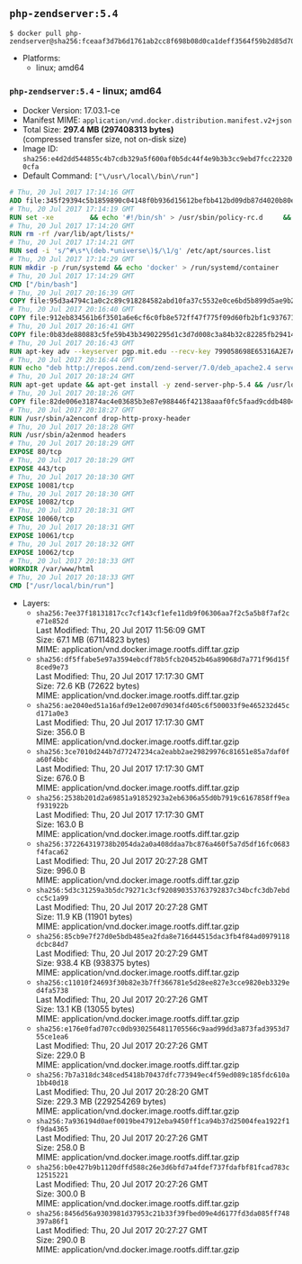 ## `php-zendserver:5.4`

```console
$ docker pull php-zendserver@sha256:fceaaf3d7b6d1761ab2cc8f698b08d0ca1deff3564f59b2d85d70f9db23b58e5
```

-	Platforms:
	-	linux; amd64

### `php-zendserver:5.4` - linux; amd64

-	Docker Version: 17.03.1-ce
-	Manifest MIME: `application/vnd.docker.distribution.manifest.v2+json`
-	Total Size: **297.4 MB (297408313 bytes)**  
	(compressed transfer size, not on-disk size)
-	Image ID: `sha256:e4d2dd544855c4b7cdb329a5f600af0b5dc44f4e9b3b3cc9ebd7fcc223200cfa`
-	Default Command: `["\/usr\/local\/bin\/run"]`

```dockerfile
# Thu, 20 Jul 2017 17:14:16 GMT
ADD file:345f29394c5b1859890c04148f0b936d15612befbb412bd09db87d4020b80ed7 in / 
# Thu, 20 Jul 2017 17:14:19 GMT
RUN set -xe 		&& echo '#!/bin/sh' > /usr/sbin/policy-rc.d 	&& echo 'exit 101' >> /usr/sbin/policy-rc.d 	&& chmod +x /usr/sbin/policy-rc.d 		&& dpkg-divert --local --rename --add /sbin/initctl 	&& cp -a /usr/sbin/policy-rc.d /sbin/initctl 	&& sed -i 's/^exit.*/exit 0/' /sbin/initctl 		&& echo 'force-unsafe-io' > /etc/dpkg/dpkg.cfg.d/docker-apt-speedup 		&& echo 'DPkg::Post-Invoke { "rm -f /var/cache/apt/archives/*.deb /var/cache/apt/archives/partial/*.deb /var/cache/apt/*.bin || true"; };' > /etc/apt/apt.conf.d/docker-clean 	&& echo 'APT::Update::Post-Invoke { "rm -f /var/cache/apt/archives/*.deb /var/cache/apt/archives/partial/*.deb /var/cache/apt/*.bin || true"; };' >> /etc/apt/apt.conf.d/docker-clean 	&& echo 'Dir::Cache::pkgcache ""; Dir::Cache::srcpkgcache "";' >> /etc/apt/apt.conf.d/docker-clean 		&& echo 'Acquire::Languages "none";' > /etc/apt/apt.conf.d/docker-no-languages 		&& echo 'Acquire::GzipIndexes "true"; Acquire::CompressionTypes::Order:: "gz";' > /etc/apt/apt.conf.d/docker-gzip-indexes 		&& echo 'Apt::AutoRemove::SuggestsImportant "false";' > /etc/apt/apt.conf.d/docker-autoremove-suggests
# Thu, 20 Jul 2017 17:14:20 GMT
RUN rm -rf /var/lib/apt/lists/*
# Thu, 20 Jul 2017 17:14:21 GMT
RUN sed -i 's/^#\s*\(deb.*universe\)$/\1/g' /etc/apt/sources.list
# Thu, 20 Jul 2017 17:14:29 GMT
RUN mkdir -p /run/systemd && echo 'docker' > /run/systemd/container
# Thu, 20 Jul 2017 17:14:29 GMT
CMD ["/bin/bash"]
# Thu, 20 Jul 2017 20:16:39 GMT
COPY file:95d3a4794c1a0c2c89c918284582abd10fa37c5532e0ce6bd5b899d5ae9b2916 in /usr/local/bin/run 
# Thu, 20 Jul 2017 20:16:40 GMT
COPY file:912eb834561b6f3501a6e6cf6c0fb8e572ff47f775f09d60fb2bf1c9376719c6 in /usr/local/bin/nothing 
# Thu, 20 Jul 2017 20:16:41 GMT
COPY file:0b83de880883c5fe59b43b34902295d1c3d7d008c3a84b32c82285fb29414a96 in /usr/lib/x86_64-linux-gnu/ 
# Thu, 20 Jul 2017 20:16:43 GMT
RUN apt-key adv --keyserver pgp.mit.edu --recv-key 799058698E65316A2E7A4FF42EAE1437F7D2C623
# Thu, 20 Jul 2017 20:16:44 GMT
RUN echo "deb http://repos.zend.com/zend-server/7.0/deb_apache2.4 server non-free" >> /etc/apt/sources.list.d/zend-server.list
# Thu, 20 Jul 2017 20:18:24 GMT
RUN apt-get update && apt-get install -y zend-server-php-5.4 && /usr/local/zend/bin/zendctl.sh stop
# Thu, 20 Jul 2017 20:18:26 GMT
COPY file:82de006e31874ac4e03685b3e87e988446f42138aaaf0fc5faad9cddb48040ba in /etc/apache2/conf-available 
# Thu, 20 Jul 2017 20:18:27 GMT
RUN /usr/sbin/a2enconf drop-http-proxy-header
# Thu, 20 Jul 2017 20:18:28 GMT
RUN /usr/sbin/a2enmod headers
# Thu, 20 Jul 2017 20:18:29 GMT
EXPOSE 80/tcp
# Thu, 20 Jul 2017 20:18:29 GMT
EXPOSE 443/tcp
# Thu, 20 Jul 2017 20:18:30 GMT
EXPOSE 10081/tcp
# Thu, 20 Jul 2017 20:18:30 GMT
EXPOSE 10082/tcp
# Thu, 20 Jul 2017 20:18:31 GMT
EXPOSE 10060/tcp
# Thu, 20 Jul 2017 20:18:31 GMT
EXPOSE 10061/tcp
# Thu, 20 Jul 2017 20:18:32 GMT
EXPOSE 10062/tcp
# Thu, 20 Jul 2017 20:18:33 GMT
WORKDIR /var/www/html
# Thu, 20 Jul 2017 20:18:33 GMT
CMD ["/usr/local/bin/run"]
```

-	Layers:
	-	`sha256:7ee37f18131817cc7cf143cf1efe11db9f06306aa7f2c5a5b8f7af2ce71e852d`  
		Last Modified: Thu, 20 Jul 2017 11:56:09 GMT  
		Size: 67.1 MB (67114823 bytes)  
		MIME: application/vnd.docker.image.rootfs.diff.tar.gzip
	-	`sha256:df5ffabe5e97a3594ebcdf78b5fcb20452b46a89068d7a771f96d15f8ced9e73`  
		Last Modified: Thu, 20 Jul 2017 17:17:30 GMT  
		Size: 72.6 KB (72622 bytes)  
		MIME: application/vnd.docker.image.rootfs.diff.tar.gzip
	-	`sha256:ae2040ed51a16afd9e12e007d9034fd405c6f500033f9e465232d45cd171a0e3`  
		Last Modified: Thu, 20 Jul 2017 17:17:30 GMT  
		Size: 356.0 B  
		MIME: application/vnd.docker.image.rootfs.diff.tar.gzip
	-	`sha256:3ce7010d244b7d77247234ca2eabb2ae29829976c81651e85a7daf0fa60f4bbc`  
		Last Modified: Thu, 20 Jul 2017 17:17:30 GMT  
		Size: 676.0 B  
		MIME: application/vnd.docker.image.rootfs.diff.tar.gzip
	-	`sha256:2538b201d2a69851a91852923a2eb6306a55d0b7919c6167858ff9eaf931922b`  
		Last Modified: Thu, 20 Jul 2017 17:17:30 GMT  
		Size: 163.0 B  
		MIME: application/vnd.docker.image.rootfs.diff.tar.gzip
	-	`sha256:372264319738b2054da2a0a408ddaa7bc876a460f5a7d5df16fc0683f4faca62`  
		Last Modified: Thu, 20 Jul 2017 20:27:28 GMT  
		Size: 996.0 B  
		MIME: application/vnd.docker.image.rootfs.diff.tar.gzip
	-	`sha256:5d3c31259a3b5dc79271c3cf920890353763792837c34bcfc3db7ebdcc5c1a99`  
		Last Modified: Thu, 20 Jul 2017 20:27:28 GMT  
		Size: 11.9 KB (11901 bytes)  
		MIME: application/vnd.docker.image.rootfs.diff.tar.gzip
	-	`sha256:85cb9e7f27d0e5bdb485ea2fda8e716d44515dac3fb4f84ad0979118dcbc84d7`  
		Last Modified: Thu, 20 Jul 2017 20:27:29 GMT  
		Size: 938.4 KB (938375 bytes)  
		MIME: application/vnd.docker.image.rootfs.diff.tar.gzip
	-	`sha256:c11010f24693f30b82e3b7ff366781e5d28ee827e3cce9820eb3329ed4fa5738`  
		Last Modified: Thu, 20 Jul 2017 20:27:26 GMT  
		Size: 13.1 KB (13055 bytes)  
		MIME: application/vnd.docker.image.rootfs.diff.tar.gzip
	-	`sha256:e176e0fad707cc0db9302564811705566c9aad99dd3a873fad3953d755ce1ea6`  
		Last Modified: Thu, 20 Jul 2017 20:27:26 GMT  
		Size: 229.0 B  
		MIME: application/vnd.docker.image.rootfs.diff.tar.gzip
	-	`sha256:7b7a318dc348ced5418b70437dfc773949ec4f59ed089c185fdc610a1bb40d18`  
		Last Modified: Thu, 20 Jul 2017 20:28:20 GMT  
		Size: 229.3 MB (229254269 bytes)  
		MIME: application/vnd.docker.image.rootfs.diff.tar.gzip
	-	`sha256:7a936194d0aef0019be47912eba9450ff1ca94b37d25004fea1922f1f9da4365`  
		Last Modified: Thu, 20 Jul 2017 20:27:26 GMT  
		Size: 258.0 B  
		MIME: application/vnd.docker.image.rootfs.diff.tar.gzip
	-	`sha256:b0e427b9b1120dffd588c26e3d6bfd7a4fdef737fdafbf81fcad783c12515221`  
		Last Modified: Thu, 20 Jul 2017 20:27:26 GMT  
		Size: 300.0 B  
		MIME: application/vnd.docker.image.rootfs.diff.tar.gzip
	-	`sha256:8456d56a9303981d37953c21b33f39fbed09e4d6177fd3da085ff748397a86f1`  
		Last Modified: Thu, 20 Jul 2017 20:27:27 GMT  
		Size: 290.0 B  
		MIME: application/vnd.docker.image.rootfs.diff.tar.gzip
